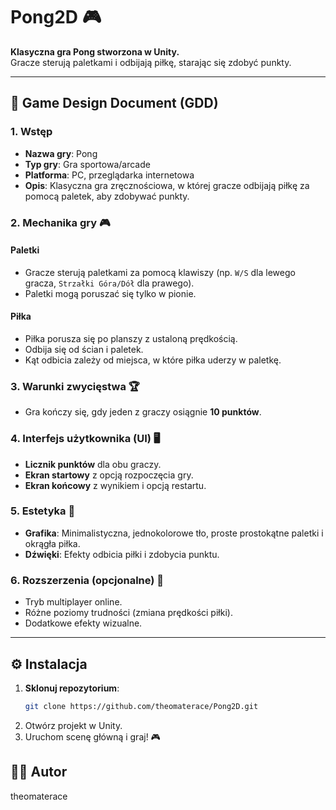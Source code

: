 # Pong2D 🎮

**Klasyczna gra Pong stworzona w Unity.**  
Gracze sterują paletkami i odbijają piłkę, starając się zdobyć punkty.

---

## 📜 Game Design Document (GDD)
### 1. Wstęp
- **Nazwa gry**: Pong
- **Typ gry**: Gra sportowa/arcade
- **Platforma**: PC, przeglądarka internetowa
- **Opis**: Klasyczna gra zręcznościowa, w której gracze odbijają piłkę za pomocą paletek, aby zdobywać punkty.

### 2. Mechanika gry 🎮
#### **Paletki**
- Gracze sterują paletkami za pomocą klawiszy (np. `W/S` dla lewego gracza, `Strzałki Góra/Dół` dla prawego).
- Paletki mogą poruszać się tylko w pionie.

#### **Piłka**
- Piłka porusza się po planszy z ustaloną prędkością.
- Odbija się od ścian i paletek.
- Kąt odbicia zależy od miejsca, w które piłka uderzy w paletkę.

### 3. Warunki zwycięstwa 🏆
- Gra kończy się, gdy jeden z graczy osiągnie **10 punktów**.

### 4. Interfejs użytkownika (UI) 🖥️
- **Licznik punktów** dla obu graczy.
- **Ekran startowy** z opcją rozpoczęcia gry.
- **Ekran końcowy** z wynikiem i opcją restartu.

### 5. Estetyka 🎨
- **Grafika**: Minimalistyczna, jednokolorowe tło, proste prostokątne paletki i okrągła piłka.
- **Dźwięki**: Efekty odbicia piłki i zdobycia punktu.

### 6. Rozszerzenia (opcjonalne) 🚀
- Tryb multiplayer online.
- Różne poziomy trudności (zmiana prędkości piłki).
- Dodatkowe efekty wizualne.

---

## ⚙️ Instalacja
1. **Sklonuj repozytorium**:
   ```sh
   git clone https://github.com/theomaterace/Pong2D.git
2. Otwórz projekt w Unity.
3. Uruchom scenę główną i graj! 🎮

## 👨‍💻 Autor
theomaterace
